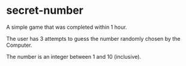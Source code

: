 # secret-number
A simple game that was completed within 1 hour.

The user has 3 attempts to guess the number randomly chosen by the Computer.

The number is an integer between 1 and 10 (inclusive).
